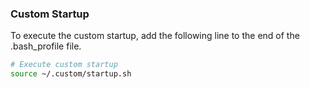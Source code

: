 ### Custom Startup

To execute the custom startup, add the following line to the end of the .bash_profile file.

``` sh
# Execute custom startup
source ~/.custom/startup.sh
```
